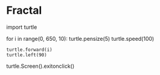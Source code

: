 # Fractal

import turtle

for i in range(0, 650, 10):
    turtle.pensize(5)
    turtle.speed(100)

    turtle.forward(i)
    turtle.left(90)



turtle.Screen().exitonclick()

